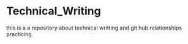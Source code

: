 # Technical_Writing
this is a a repository about technical writting 
and git hub relationships
practicing
